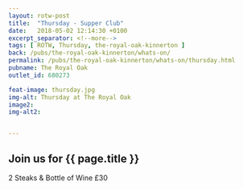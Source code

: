```yaml
---
layout: rotw-post
title:  "Thursday - Supper Club"
date:   2018-05-02 12:14:30 +0100
excerpt_separator: <!--more-->
tags: [ ROTW, Thursday, the-royal-oak-kinnerton ]
back: /pubs/the-royal-oak-kinnerton/whats-on/
permalink: /pubs/the-royal-oak-kinnerton/whats-on/thursday.html
pubname: The Royal Oak
outlet_id: 680273

feat-image: thursday.jpg
img-alt: Thursday at The Royal Oak
image2:
img-alt2:


---
```


<h2>Join us for {{ page.title }}</h2>

<p>2 Steaks & Bottle of Wine £30</p>